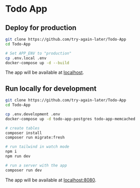 # Todo App

## Deploy for production

```sh
git clone https://github.com/try-again-later/Todo-App
cd Todo-App

# Set APP_ENV to "production"
cp .env.local .env
docker-compose up -d --build
```

The app will be available at [localhost](http://localhost).

## Run locally for development

```sh
git clone https://github.com/try-again-later/Todo-App
cd Todo-App

cp .env.development .env
docker-compose up -d todo-app-postgres todo-app-memcached

# create tables
composer install
composer run migrate:fresh

# run tailwind in watch mode
npm i
npm run dev

# run a server with the app
composer run dev
```

The app will be available at [localhost:8080](http://localhost:8080).
